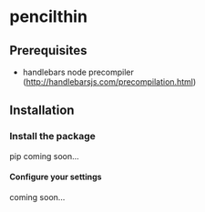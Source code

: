 # pencilthin #
## Prerequisites ##

- handlebars node precompiler (http://handlebarsjs.com/precompilation.html)

## Installation ##
### Install the package ###
pip coming soon...

#### Configure your settings ####
coming soon...
